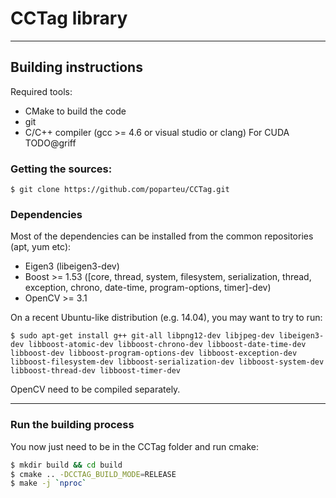 CCTag library
===================

----------------------
Building instructions
----------------------

Required tools:
* CMake to build the code
* git
* C/C++ compiler (gcc >= 4.6 or visual studio or clang)
For CUDA
TODO@griff

### Getting the sources:
```shell
$ git clone https://github.com/poparteu/CCTag.git
```

###  Dependencies

Most of the dependencies can be installed from the common repositories (apt, yum etc):

- Eigen3 (libeigen3-dev)
- Boost >= 1.53 ([core, thread, system, filesystem, serialization, thread, exception, chrono, date-time, program-options, timer]-dev)
- OpenCV >= 3.1

On a recent Ubuntu-like distribution (e.g. 14.04), you may want to try to run:
```shell
$ sudo apt-get install g++ git-all libpng12-dev libjpeg-dev libeigen3-dev libboost-atomic-dev libboost-chrono-dev libboost-date-time-dev libboost-dev libboost-program-options-dev libboost-exception-dev libboost-filesystem-dev libboost-serialization-dev libboost-system-dev libboost-thread-dev libboost-timer-dev
```

OpenCV need to be compiled separately.

----------

### Run the building process
You now just need to be in the CCTag folder and run cmake:
```bash
$ mkdir build && cd build
$ cmake .. -DCCTAG_BUILD_MODE=RELEASE
$ make -j `nproc`
``` 

